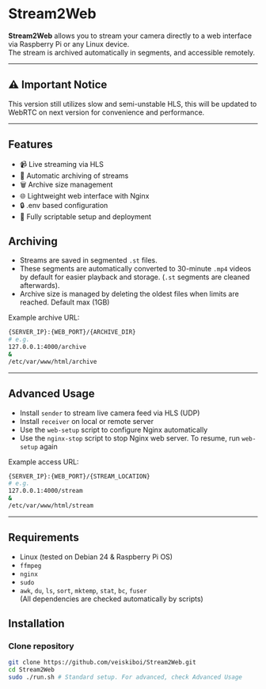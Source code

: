 # Stream2Web

**Stream2Web** allows you to stream your camera directly to a web interface via Raspberry Pi or any Linux device.  
The stream is archived automatically in segments, and accessible remotely.

---
## ⚠️ Important Notice
This version still utilizes slow and semi-unstable HLS, this will be updated to WebRTC on next version for convenience and performance.

---
## Features

- 📹 Live streaming via HLS
- 💾 Automatic archiving of streams
- 🗑 Archive size management
- 🌐 Lightweight web interface with Nginx
- 🔒 .env based configuration
- 🚀 Fully scriptable setup and deployment

## Archiving

- Streams are saved in segmented `.st` files.  
- These segments are automatically converted to 30-minute `.mp4` videos by default for easier playback and storage. (`.st` segments are cleaned afterwards). 
- Archive size is managed by deleting the oldest files when limits are reached. Default max (1GB)

Example archive URL:
```bash
{SERVER_IP}:{WEB_PORT}/{ARCHIVE_DIR}
# e.g.
127.0.0.1:4000/archive
&
/etc/var/www/html/archive
```

---
## Advanced Usage

- Install `sender` to stream live camera feed via HLS (UDP)
- Install `receiver` on local or remote server
- Use the `web-setup` script to configure Nginx automatically
- Use the `nginx-stop` script to stop Nginx web server. To resume, run `web-setup` again

Example access URL:  
```bash
{SERVER_IP}:{WEB_PORT}/{STREAM_LOCATION}
# e.g.
127.0.0.1:4000/stream
&
/etc/var/www/html/stream
```

---
## Requirements

- Linux (tested on Debian 24 & Raspberry Pi OS)
- `ffmpeg`
- `nginx`
- `sudo`
- `awk`, `du`, `ls`, `sort`, `mktemp`, `stat`, `bc`, `fuser`  
(All dependencies are checked automatically by scripts)

## Installation

### Clone repository

```bash
git clone https://github.com/veiskiboi/Stream2Web.git
cd Stream2Web
sudo ./run.sh # Standard setup. For advanced, check Advanced Usage
```
